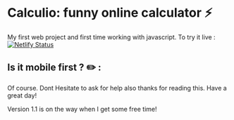 # Calculio: funny online calculator :zap:

My first web project and first time working with javascript.
To try it live : 
[![Netlify Status](https://api.netlify.com/api/v1/badges/c81540d3-6f6c-4cee-8276-a29a5240bd16/deploy-status)](https://app.netlify.com/sites/calculio/deploys)


## Is it mobile first ? :pencil2: :

Of course.
Dont Hesitate to ask for help also thanks for reading this. Have a great day!


Version 1.1 is on the way when I get some free time! 

